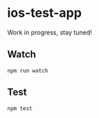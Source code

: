 ios-test-app
===================

Work in progress, stay tuned!

## Watch

```
npm run watch
```

## Test

```
npm test
```
